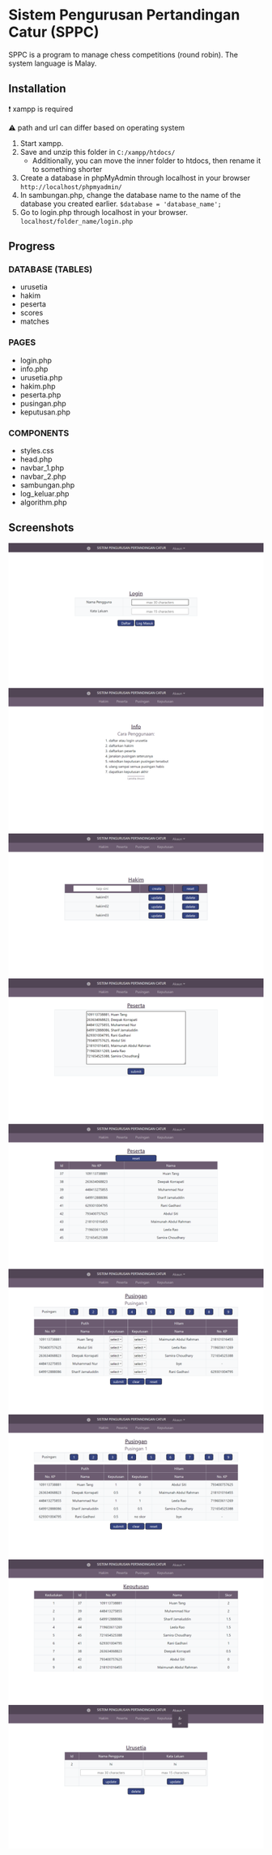 # Sistem Pengurusan Pertandingan Catur (SPPC)

SPPC is a program to manage chess competitions (round robin). The system language is Malay.

## Installation
❗ xampp is required

⚠️ path and url can differ based on operating system

1. Start xampp.
2. Save and unzip this folder in ```C:/xampp/htdocs/``` 
    - Additionally, you can move the inner folder to htdocs, then rename it to something shorter
3. Create a database in phpMyAdmin through localhost in your browser ```http://localhost/phpmyadmin/```
4. In sambungan.php, change the database name to the name of the database you created earlier. ```$database = 'database_name';```
5. Go to login.php through localhost in your browser. ```localhost/folder_name/login.php```

## Progress
### DATABASE (TABLES)
- urusetia
- hakim
- peserta
- scores
- matches

### PAGES
- login.php
- info.php
- urusetia.php
- hakim.php
- peserta.php
- pusingan.php
- keputusan.php

### COMPONENTS
- styles.css
- head.php
- navbar_1.php
- navbar_2.php
- sambungan.php
- log_keluar.php
- algorithm.php

## Screenshots
![alt text](screenshots/login.png)
![alt text](screenshots/info.png)
![alt text](screenshots/hakim.png)
![alt text](screenshots/peserta_sebelum.png)
![alt text](screenshots/peserta_selepas.png)
![alt text](screenshots/pusingan_sebelum.png)
![alt text](screenshots/pusingan_selepas.png)
![alt text](screenshots/keputusan.png)
![alt text](screenshots/urusetia.png)

